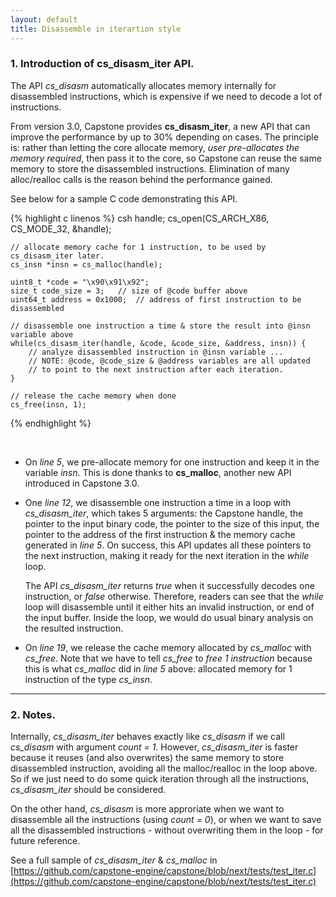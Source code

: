 ```yaml
---
layout: default
title: Disassemble in iterartion style
---
```


### 1. Introduction of cs_disasm_iter API.

The API *cs_disasm* automatically allocates memory internally for disassembled instructions, which is expensive if we need to decode a lot of instructions.

From version 3.0, Capstone provides **cs_disasm_iter**, a new API that can improve the performance by up to 30% depending on cases. The principle is: rather than letting the core allocate memory, *user pre-allocates the memory required*, then pass it to the core, so Capstone can reuse the same memory to store the disassembled instructions. Elimination of many alloc/realloc calls is the reason behind the performance gained.

See below for a sample C code demonstrating this API.

{% highlight c linenos %}
    csh handle;
    cs_open(CS_ARCH_X86, CS_MODE_32, &handle);

    // allocate memory cache for 1 instruction, to be used by cs_disasm_iter later.
    cs_insn *insn = cs_malloc(handle);

    uint8_t *code = "\x90\x91\x92";
	size_t code_size = 3;	// size of @code buffer above
	uint64_t address = 0x1000;	// address of first instruction to be disassembled

    // disassemble one instruction a time & store the result into @insn variable above
    while(cs_disasm_iter(handle, &code, &code_size, &address, insn)) {
        // analyze disassembled instruction in @insn variable ...
        // NOTE: @code, @code_size & @address variables are all updated
        // to point to the next instruction after each iteration.
    }

    // release the cache memory when done
    cs_free(insn, 1);
{% endhighlight %}

<br>

- On *line 5*, we pre-allocate memory for one instruction and keep it in the variable *insn*. This is done thanks to **cs_malloc**, another new API introduced in Capstone 3.0.

- One *line 12*, we disassemble one instruction a time in a loop with *cs_disasm_iter*, which takes 5 arguments: the Capstone handle, the pointer to the input binary code, the pointer to the size of this input, the pointer to the address of the first instruction & the memory cache generated in *line 5*. On success, this API updates all these pointers to the next instruction, making it ready for the next iteration in the *while* loop.

  The API *cs_disasm_iter* returns *true* when it successfully decodes one instruction, or *false* otherwise. Therefore, readers can see that the *while* loop will disassemble until it either hits an invalid instruction, or end of the input buffer. Inside the loop, we would do usual binary analysis on the resulted instruction.

- On *line 19*, we release the cache memory allocated by *cs_malloc* with *cs_free*. Note that we have to tell *cs_free* to *free 1 instruction* because this is what *cs_malloc* did in *line 5* above: allocated memory for 1 instruction of the type *cs_insn*. 

---

### 2. Notes.

Internally, *cs_disasm_iter* behaves exactly like *cs_disasm* if we call *cs_disasm* with argument *count = 1*. However, *cs_disasm_iter* is faster because it reuses (and also overwrites) the same memory to store disassembled instruction, avoiding all the malloc/realloc in the loop above. So if we just need to do some quick iteration through all the instructions, *cs_disasm_iter* should be considered.

On the other hand, *cs_disasm* is more approriate when we want to disassemble all the instructions (using *count = 0*), or when we want to save all the disassembled instructions - without overwriting them in the loop - for future reference.

See a full sample of *cs_disasm_iter* & *cs_malloc* in [https://github.com/capstone-engine/capstone/blob/next/tests/test_iter.c](https://github.com/capstone-engine/capstone/blob/next/tests/test_iter.c)

